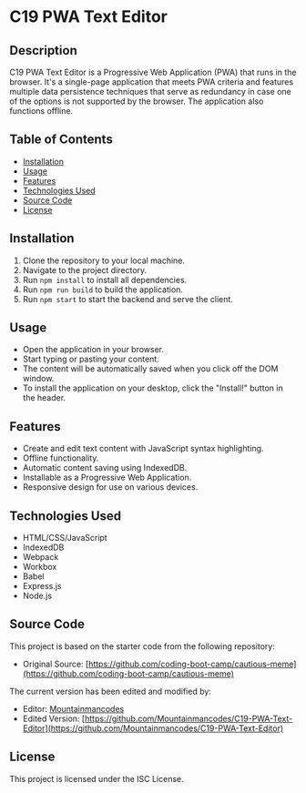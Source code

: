 # C19 PWA Text Editor

## Description

C19 PWA Text Editor is a Progressive Web Application (PWA) that runs in the browser. It's a single-page application that meets PWA criteria and features multiple data persistence techniques that serve as redundancy in case one of the options is not supported by the browser. The application also functions offline.

## Table of Contents

- [Installation](#installation)
- [Usage](#usage)
- [Features](#features)
- [Technologies Used](#technologies-used)
- [Source Code](#source-code)
- [License](#license)

## Installation

1. Clone the repository to your local machine.
2. Navigate to the project directory.
3. Run `npm install` to install all dependencies.
4. Run `npm run build` to build the application.
5. Run `npm start` to start the backend and serve the client.

## Usage

- Open the application in your browser.
- Start typing or pasting your content.
- The content will be automatically saved when you click off the DOM window.
- To install the application on your desktop, click the "Install!" button in the header.

## Features

- Create and edit text content with JavaScript syntax highlighting.
- Offline functionality.
- Automatic content saving using IndexedDB.
- Installable as a Progressive Web Application.
- Responsive design for use on various devices.

## Technologies Used

- HTML/CSS/JavaScript
- IndexedDB
- Webpack
- Workbox
- Babel
- Express.js
- Node.js

## Source Code

This project is based on the starter code from the following repository:

- Original Source: [https://github.com/coding-boot-camp/cautious-meme](https://github.com/coding-boot-camp/cautious-meme)

The current version has been edited and modified by:

- Editor: [Mountainmancodes](https://github.com/Mountainmancodes)
- Edited Version: [https://github.com/Mountainmancodes/C19-PWA-Text-Editor](https://github.com/Mountainmancodes/C19-PWA-Text-Editor)

## License

This project is licensed under the ISC License.
